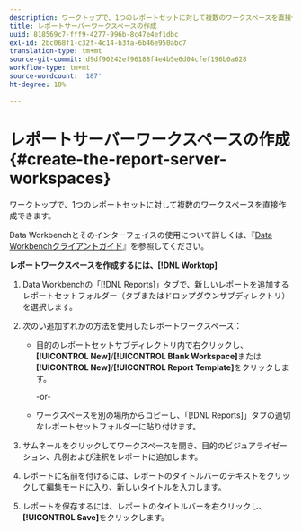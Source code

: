 ```yaml
---
description: ワークトップで、1つのレポートセットに対して複数のワークスペースを直接作成できます。
title: レポートサーバーワークスペースの作成
uuid: 818569c7-fff9-4277-996b-8c47e4ef1dbc
exl-id: 2bc068f1-c32f-4c14-b3fa-6b46e950abc7
translation-type: tm+mt
source-git-commit: d9df90242ef96188f4e4b5e6d04cfef196b0a628
workflow-type: tm+mt
source-wordcount: '187'
ht-degree: 10%

---
```


# レポートサーバーワークスペースの作成{#create-the-report-server-workspaces}

ワークトップで、1つのレポートセットに対して複数のワークスペースを直接作成できます。

Data Workbenchとそのインターフェイスの使用について詳しくは、『[Data Workbenchクライアントガイド](https://docs.adobe.com/content/help/ja-JP/data-workbench/using/client/t-open-ins.html)』を参照してください。

**レポートワークスペースを作成するには、[!DNL Worktop]**

1. Data Workbenchの「[!DNL Reports]」タブで、新しいレポートを追加するレポートセットフォルダー（タブまたはドロップダウンサブディレクトリ）を選択します。
1. 次のい追加ずれかの方法を使用したレポートワークスペース：

   * 目的のレポートセットサブディレクトリ内で右クリックし、**[!UICONTROL New]**/**[!UICONTROL Blank Workspace]**&#x200B;または&#x200B;**[!UICONTROL New]**/**[!UICONTROL Report Template]**&#x200B;をクリックします。

      -or-

   * ワークスペースを別の場所からコピーし、「[!DNL Reports]」タブの適切なレポートセットフォルダーに貼り付けます。

1. サムネールをクリックしてワークスペースを開き、目的のビジュアライゼーション、凡例および注釈をレポートに追加します。
1. レポートに名前を付けるには、レポートのタイトルバーのテキストをクリックして編集モードに入り、新しいタイトルを入力します。
1. レポートを保存するには、レポートのタイトルバーを右クリックし、**[!UICONTROL Save]**&#x200B;をクリックします。
